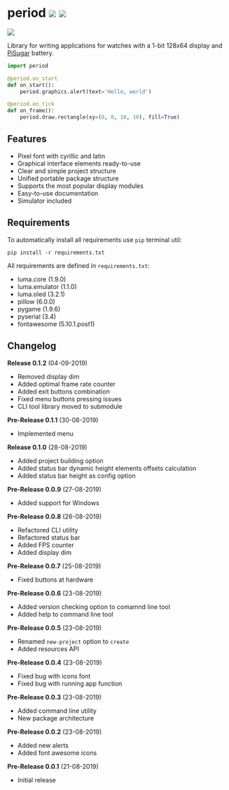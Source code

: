 # period ![](https://img.shields.io/github/languages/code-size/breitburg/period) ![](https://img.shields.io/github/v/release/breitburg/period?include_prereleases)

![](https://imgur.com/download/Nf7iy9A/)

Library for writing applications for watches with a 1-bit 128x64 display and [PiSugar](https://github.com/PiSugar/PiSugar) battery.

```python
import period

@period.on_start
def on_start():
    period.graphics.alert(text='Hello, world')

@period.on_tick
def on_frame():
    period.draw.rectangle(xy=(0, 0, 10, 10), fill=True)
```

## Features

- Pixel font with cyrillic and latin
- Graphical interface elements ready-to-use
- Clear and simple project structure
- Unified portable package structure
- Supports the most popular display modules
- Easy-to-use documentation
- Simulator included

## Requirements

To automatically install all requirements use `pip` terminal util:

```console
pip install -r requirements.txt
```

All requirements are defined in `requirements.txt`:

- luma.core (1.9.0)
- luma.emulator (1.1.0)
- luma.oled (3.2.1)
- pillow (6.0.0)
- pygame (1.9.6)
- pyserial (3.4)
- fontawesome (5.10.1.post1)

## Changelog

**Release 0.1.2** (04-09-2019)
- Removed display dim
- Added optimal frame rate counter
- Added exit buttons combination
- Fixed menu buttons pressing issues
- CLI tool library moved to submodule

**Pre-Release 0.1.1** (30-08-2019)
- Implemented menu

**Release 0.1.0** (28-08-2019)
- Added project building option
- Added status bar dynamic height elements offsets calculation
- Added status bar height as config option

**Pre-Release 0.0.9** (27-08-2019)
- Added support for Windows

**Pre-Release 0.0.8** (26-08-2019)
- Refactored CLI utility
- Refactored status bar
- Added FPS counter
- Added display dim

**Pre-Release 0.0.7** (25-08-2019)
- Fixed buttons at hardware

**Pre-Release 0.0.6** (23-08-2019)
- Added version checking option to comamnd line tool
- Added help to command line tool

**Pre-Release 0.0.5** (23-08-2019)
- Renamed `new-project` option to `create`
- Added resources API

**Pre-Release 0.0.4** (23-08-2019)
- Fixed bug with icons font
- Fixed bug with running app function

**Pre-Release 0.0.3** (23-08-2019)
- Added command line utility
- New package architecture

**Pre-Release 0.0.2** (23-08-2019)
- Added new alerts
- Added font awesome icons

**Pre-Release 0.0.1** (21-08-2019)
- Initial release

